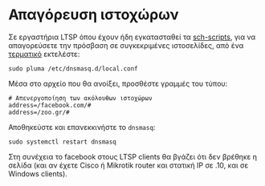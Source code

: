 # Απαγόρευση ιστοχώρων

Σε εργαστήρια LTSP όπου έχουν ήδη εγκατασταθεί τα
[sch-scripts](../../glossary/index.md#sch-scripts), για να απαγορεύσετε την
πρόσβαση σε συγκεκριμένες ιστοσελίδες, από ένα
[τερματικό](../../glossary/index.md#terminal) εκτελέστε:

```shell
sudo pluma /etc/dnsmasq.d/local.conf
```

Μέσα στο αρχείο που θα ανοίξει, προσθέστε γραμμές του τύπου:

```text title="/etc/dnsmasq.d/local.conf"
# Απενεργοποίηση των ακόλουθων ιστοχώρων
address=/facebook.com/#
address=/zoo.gr/#
```

Αποθηκεύστε και επανεκκινήστε το `dnsmasq`:

```shell
sudo systemctl restart dnsmasq
```

Στη συνέχεια το facebook στους LTSP clients θα βγάζει ότι δεν βρέθηκε η σελίδα
(και αν έχετε Cisco ή Mikrotik router και στατική IP σε .10, και σε Windows
clients).
